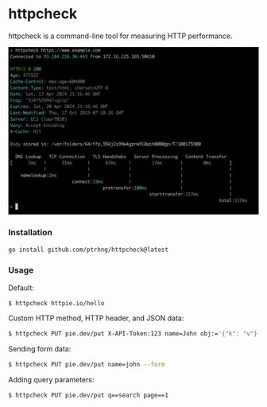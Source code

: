 httpcheck
=========

httpcheck is a command-line tool for measuring HTTP performance. 

![screenshot](screenshot.png)

### Installation

```bash
go install github.com/ptrhng/httpcheck@latest
```

### Usage

Default:

```bash
$ httpcheck httpie.io/hello
```

Custom HTTP method, HTTP header, and JSON data:

```bash
$ httpcheck PUT pie.dev/put X-API-Token:123 name=John obj:='{"k": "v"}'
```

Sending form data:

```bash
$ httpcheck PUT pie.dev/put name=john --form 
```

Adding query parameters:

```bash
$ httpcheck PUT pie.dev/put q==search page==1
```
